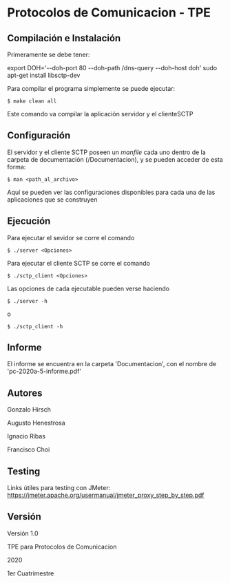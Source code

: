 # Protocolos de Comunicacion - TPE

## Compilación e Instalación

Primeramente se debe tener:

export DOH='--doh-port 80 --doh-path /dns-query --doh-host doh'
sudo apt-get install libsctp-dev

Para compilar el programa simplemente se puede ejecutar:

```
$ make clean all
```

Este comando va compilar la aplicación servidor y el clienteSCTP

## Configuración

El servidor y el cliente SCTP poseen un *manfile* cada uno dentro de la carpeta de documentación (/Documentacion), y se pueden acceder de esta forma:

```
$ man <path_al_archivo>
```

Aquí se pueden ver las configuraciones disponibles para cada una de las aplicaciones que se construyen

## Ejecución

Para ejecutar el sevidor se corre el comando 

```
$ ./server <Opciones>
```

Para ejecutar el cliente SCTP se corre el comando

```
$ ./sctp_client <Opciones>
```


Las opciones de cada ejecutable pueden verse haciendo 

```
$ ./server -h
```

o

```
$ ./sctp_client -h
```

## Informe

El informe se encuentra en la carpeta 'Documentacion', con el nombre de 'pc-2020a-5-informe.pdf'

## Autores

Gonzalo Hirsch

Augusto Henestrosa

Ignacio Ribas

Francisco Choi

## Testing

Links útiles para testing con JMeter: https://jmeter.apache.org/usermanual/jmeter_proxy_step_by_step.pdf

## Versión

Versión 1.0

TPE para Protocolos de Comunicacion

2020

1er Cuatrimestre
